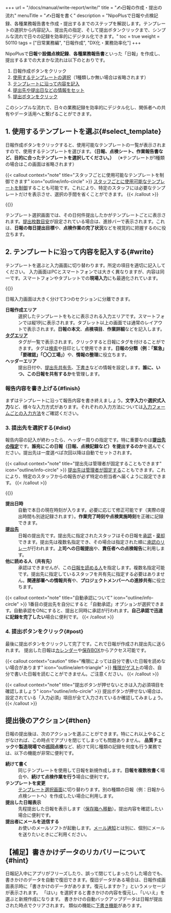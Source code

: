 +++
url = "/docs/manual/write-report/write/"
title = "✍️日報の作成・提出の流れ"
menuTitle = "✍️日報を書く"
description = "NipoPlusで日報や点検記録、各種業務報告書を作成・提出するまでのステップを解説します。テンプレートの選択から内容記入、提出先の指定、そして提出ボタンクリックまで、シンプルな流れで日々の記録を効率的にデジタル化できます。"
toc = true
weight = 50110
tags = ["日常業務編", "日報作成", "DX化・業務効率化"]
+++

NipoPlusで<strong>日報</strong>や<strong>設備点検記録</strong>、<strong>各種業務報告書</strong>といった「日報」を作成し、提出するまでの大まかな流れは以下のとおりです。

1.  日報作成ボタンをクリック
2.  [使用するテンプレートの選択](#select_template)（1種類しか無い場合は省略されます）
3.  [テンプレートに沿って内容を記入](#write)
4.  [提出先や提出日などの情報をセット](#dist)
5.  [提出ボタンをクリック](#post)

このシンプルな流れで、日々の業務記録を効率的にデジタル化し、関係者への共有やデータ活用へと繋げることができます。

## 1. 使用するテンプレートを選ぶ{#select_template}

日報作成ボタンをクリックすると、使用可能なテンプレートの一覧が表示されますので、使用するテンプレートを選びます。<strong>（日報、点検シート、作業報告書など、目的に合ったテンプレートを選択してください。）</strong>
（※テンプレートが1種類の場合はこの画面は省略されます）

{{< callout context="note" title="スタッフごとに使用可能なテンプレートを制御できます" icon="outline/info-circle" >}}
[スタッフごとに使用可能なテンプレートを制御](/docs/setup/staff-local/template/)することも可能です。これにより、特定のスタッフには必要なテンプレートだけを表示させ、選択の手間を省くことができます。
{{< /callout >}}

{{<icatch filename="img/report-template-select" msg="日報、点検シート、作業報告書など、まずは使うテンプレートを選びましょう。テンプレートは名前順に並びます" alice="guide">}}

テンプレート選択画面では、その日何件提出したかがテンプレートごとに表示されます。[提出枚数目安](/docs/template/make/#memo)が設定されている場合は、進捗バーで表示されます。これは、<strong>日報の毎日提出目標</strong>や、<strong>点検作業の完了状況</strong>などを視覚的に把握するのに役立ちます。

## 2. テンプレートに沿って内容を記入する{#write}

テンプレートを選ぶと入力画面に切り替わります。所定の項目を適切に記入してください。
入力画面はPCとスマートフォンでは大きく異なりますが、内容は同一です。スマートフォンやタブレットでの**現場入力**にも最適化されています。

{{<icatch filename="img/write-report" msg="日報の作成画面です。設問に沿って今日の業務内容や点検結果、作業報告などを入力していきます" alice="pc">}}

日報入力画面は大きく分けて3つのセクションに分離できます。

<dl class="basic">
<dt><strong>日報作成エリア</strong></dt>
<dd>選択したテンプレートをもとに表示される入力エリアです。スマートフォンでは縦1列に表示されます。タブレット以上の画面では通常のレイアウトで表示されます。<strong>日報の本文</strong>、<strong>点検項目</strong>、<strong>作業詳細</strong>などを記入します。</dd>
<dt><a href="/docs/setup/advanced-setting/tag/"><strong>タグエリア</strong></a></dt>
<dd>タグが一覧で表示されます。クリックすると日報にタグを付けることができます。タグは<a href="/docs/manual/read-report/list/#searchFunction">検索</a>や目印として使用できます。<strong>日報の分類（例：「緊急」「要確認」「〇〇工場」）</strong>や、<strong>情報の整理</strong>に役立ちます。</dd>
<dt><strong>ヘッダーエリア</strong></dt>
<dd>提出日付や、<a href="/docs/manual/write-report/dist/">提出先共有先</a>、<a href="/docs/manual/write-report/draft/">下書き</a>などの情報を設定します。<strong>誰に、いつ、この日報を共有するか</strong>を管理します。</dd>
</dl>

### 報告内容を書き上げる{#finish}

まずはテンプレートに沿って報告内容を書き終えましょう。<strong>文字入力</strong>や<strong>選択式入力</strong>など、様々な入力方式があります。それぞれの入力方法については[入力フォームごとの入力方法](/docs/manual/write-report/parts/)をご確認ください。

### 3. 提出先を選択する{#dist}

報告内容の記入が終わったら、ヘッダー周りの指定です。特に重要なのは[<strong>提出先の指定</strong>](/docs/manual/write-report/dist/)です。<strong>誰宛にこの日報（日報、点検記録など）を提出するのか</strong>を選んでください。提出先は一度選べば次回以降は自動でセットされます。

{{< callout context="note" title="提出先は管理者が固定することもできます" icon="outline/info-circle" >}}
[提出先は管理者が固定する](/docs/setup/staff-local/dist/)こともできます。これにより、特定のスタッフからの報告が必ず特定の担当者へ届くように設定できます。
{{< /callout >}}

{{<icatch filename="img/report-header" msg="日報の提出日・提出先・共有先といったヘッダ情報を入力します。日報の提出先や点検記録の報告先を明確にしましょう" alice="ok">}}

<dl class="basic">
<dt><strong>提出日時</strong></dt>
<dd>自動で本日の現在時刻が入ります。必要に応じて修正可能です（実際の提出時間も別途記録されます）。<strong>作業完了時刻や点検実施時刻</strong>を正確に記録できます。</dd>
<dt><a href="/docs/manual/write-report/dist/"><strong>提出先</strong></a></dt>
<dd>日報の提出先です。提出先に指定されたスタッフはその日報を<a href="/docs/manual/read-report/state/#agree">承認</a>・<a href="/docs/manual/read-report/state/#reject">棄却</a>できます。提出先は複数名指定でき、その場合は指定された順に<a href="/docs/manual/read-report/state/#relay">承認のリレー</a>が行われます。<strong>上司への日報提出</strong>や、<strong>責任者への点検報告</strong>に利用します。</dd>
<dt><strong>他に読める人（共有先）</strong></dt>
<dd>承認はできませんが、この<a href="/docs/manual/read-report/state/#readed">日報を読める人</a>を指定します。複数名指定可能です。提出先に指定しているスタッフを共有先に指定する必要はありません。<strong>関連部署への情報共有</strong>や、<strong>プロジェクトメンバーへの進捗共有</strong>に役立ちます。</dd>
</dl>

{{< callout context="note" title="自動承認について" icon="outline/info-circle" >}}
1番目の提出先を自分にすると「自動承認」オプションが選択できます。自動承認をONにすると、提出と同時に承認が行われます。<strong>自己承認で迅速に記録を完了したい</strong>場合に便利です。
{{< /callout >}}

### 4. 提出ボタンをクリック{#post}

最後に提出ボタンをクリックして完了です。これで日報が作成され提出先に送られます。
提出した日報は[カレンダー](/docs/manual/read-report/list/#calendar)や[保存BOX](/docs/manual/read-report/list/#listbox)からアクセス可能です。

{{< callout context="caution" title="権限によっては自分で書いた日報を読めない場合があります" icon="outline/alert-triangle" >}}
[権限がゲスト](/docs/setup/staff-global/rank/#others)の場合、自分で書いた日報を読むことができません。ご注意ください。
{{< /callout >}}

{{< callout context="note" title="提出ボタンが押せないときは入力必須項目を確認しましょう" icon="outline/info-circle" >}}
提出ボタンが押せない場合は、設定されている「入力必須」項目が全て入力されているか確認してみましょう。
{{< /callout >}}

## 提出後のアクション{#then}

日報の提出後は、次のアクションを選ぶことができます。特にこれ以上やることがなければ、この時点でアプリを閉じてしまっても問題ありません。
<strong>品質チェック</strong>や<strong>製造現場での巡回点検</strong>など、続けて同じ種類の記録を何度も行う業務では、以下の機能が非常に便利です。

<dl class="basic">
<dt><strong>続けて書く</strong></dt>
<dd>同じテンプレートを使用して日報を新規作成します。<strong>日報を複数枚書く</strong>場合や、<strong>続けて点検作業を行う</strong>場合に便利です。</dd>
<dt><strong>テンプレートを変更</strong></dt>
<dd><a href="#select_template">テンプレート選択画面</a>に切り替わります。別の種類の日報（例：日報から点検シートへ）を作成したい場合に利用します。</dd>
<dt><strong>提出した日報表示</strong></dt>
<dd>先程提出した日報を表示します（<a href="/docs/manual/read-report/list/">保存箱へ移動</a>）。提出内容を確認したい場合に便利です。</dd>
<dt><strong>提出者にメールを送信する</strong></dt>
<dd>お使いのメールソフトが起動します。<a href="/docs/manual/utils/notice/#email">メール通知</a>とは別に、個別にメールを送りたいときにご利用ください。</dd>
</dl>

## 【補足】書きかけデータのリカバリーについて{#hint}

日報記入中にアプリがフリーズしたり、誤って閉じてしまったりした場合でも、書きかけのデータを自動で復旧できます。復旧データがある場合は、日報作成画面表示時に「書きかけのデータがあります。復元しますか？」というメッセージが表示されます。
「はい」を選択すると書きかけの内容を復元し、「いいえ」を選ぶと新規作成になります。
書きかけの自動バックアップデータは日報が提出された時点でクリアされます。
類似の機能に[下書き機能](/docs/manual/write-report/draft/)があります。
